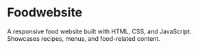 # Foodwebsite
A responsive food website built with HTML, CSS, and JavaScript. Showcases recipes, menus, and food-related content.
